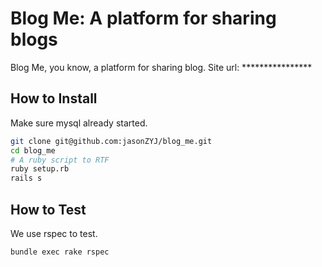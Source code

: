 Blog Me: A platform for sharing blogs
=======

Blog Me, you know, a platform for sharing blog.
Site url: ****************

## How to Install

Make sure mysql already started.
```bash
git clone git@github.com:jasonZYJ/blog_me.git
cd blog_me
# A ruby script to RTF
ruby setup.rb
rails s
```

## How to Test

We use rspec to test.
```bash
bundle exec rake rspec
```
